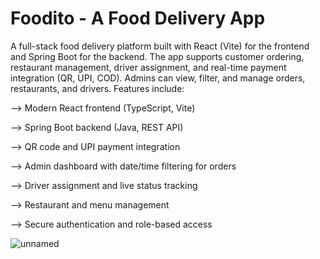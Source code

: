 # Foodito - A Food Delivery App
A full-stack food delivery platform built with React (Vite) for the frontend and Spring Boot for the backend. The app supports customer ordering, restaurant management, driver assignment, and real-time payment integration (QR, UPI, COD). Admins can view, filter, and manage orders, restaurants, and drivers. Features include:

--> Modern React frontend (TypeScript, Vite)

--> Spring Boot backend (Java, REST API)

--> QR code and UPI payment integration

--> Admin dashboard with date/time filtering for orders

--> Driver assignment and live status tracking

--> Restaurant and menu management

--> Secure authentication and role-based access

![unnamed](https://github.com/user-attachments/assets/6252bde0-0057-4a30-81fb-57c71296c557)




